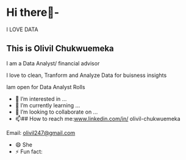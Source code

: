 #  Hi there👋-

 
 I LOVE DATA

## This is Olivil Chukwuemeka

I am a Data Analyst/ financial advisor

I love to clean, Tranform and Analyze Data for buisness insights

Iam open for Data Analyst Rolls

   
- 👀 I’m interested in ...
- 🌱 I’m currently learning ...
- 💞️ I’m looking to collaborate on ...
- 📫## How to reach me:www.linkedin.com/in/
olivil-chukwuemeka

Email: olivil247@gmail.com
- 😄  She
- ⚡ Fun fact: 
<!---
olivilchukwuemeka/olivilchukwuemeka is a ✨ special ✨ repository because its `README.md` (this file) appears on your GitHub profile.
You can click the Preview link to take a look at your changes.
--->
